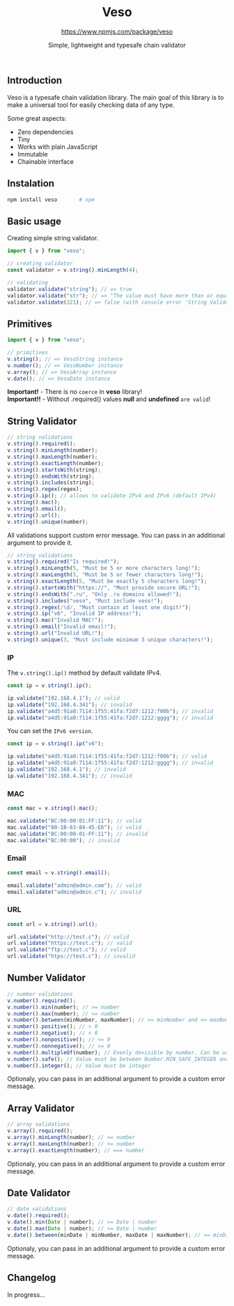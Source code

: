 <p align="center">
  <h1 align="center">
    Veso
  </h1>
  <p align="center">
    <a href="https://www.npmjs.com/package/veso">
      https://www.npmjs.com/package/veso
    </a>
    <p align="center">
      Simple, lightweight and typesafe chain validator
    </p>
  </p>
</p>
<br/>

## Introduction

Veso is a typesafe chain validation library. The main goal of this library is to make a universal tool for easily checking data of any type.

Some great aspects:

- Zero dependencies
- Tiny
- Works with plain JavaScript
- Immutable
- Chainable interface

## Instalation

```sh
npm install veso       # npm
```

## Basic usage

Creating simple string validator.

```ts
import { v } from "veso";

// creating validator
const validator = v.string().minLength(4);

// validating
validator.validate("string"); // => true
validator.validate("str"); // => "The value must have more than or equal to 4 characters!"
validator.validate(321); // => false (with console error 'String Validator: Type of the value must be valid! Current type: number')
```

## Primitives

```ts
import { v } from "veso";

// primitives
v.string(); // => VesoString instance
v.number(); // => VesoNumber instance
v.array(); // => VesoArray instance
v.date(); // => VesoDate instance
```

**Important!** - There is no `coerce` in **veso** library!
</br>
**Important!!** - Without .required() values **null** and **undefined** `are valid`!

## String Validator

```ts
// string validations
v.string().required();
v.string().minLength(number);
v.string().maxLength(number);
v.string().exactLength(number);
v.string().startsWith(string);
v.string().endsWith(string);
v.string().includes(string);
v.string().regex(regex);
v.string().ip(); // allows to validate IPv4 and IPv6 (default IPv4)
v.string().mac();
v.string().email();
v.string().url();
v.string().unique(number);
```

All validations support custom error message. You can pass in an additional argument to provide it.

```ts
// string validations
v.string().required("Is required!");
v.string().minLength(5, "Must be 5 or more characters long!");
v.string().maxLength(5, "Must be 5 or fewer characters long!");
v.string().exactLength(5, "Must be exactly 5 characters long!");
v.string().startsWith("https://", "Must provide secure URL!");
v.string().endsWith(".ru", "Only .ru domains allowed!");
v.string().includes("veso", "Must include veso!");
v.string().regex(/\d/, "Must contain at least one digit!");
v.string().ip("v6", "Invalid IP address!");
v.string().mac("Invalid MAC!");
v.string().email("Invalid email!");
v.string().url("Invalid URL!");
v.string().unique(3, "Must include minimum 3 unique characters!");
```

### IP

The `v.string().ip()` method by default validate IPv4.

```ts
const ip = v.string().ip();

ip.validate("192.168.4.1"); // valid
ip.validate("192.168.4.341"); // invalid
ip.validate("a4d5:91a0:7114:1f55:41fa:f2d7:1212:f00b"); // invalid
ip.validate("a4d5:91a0:7114:1f55:41fa:f2d7:1212:gggg"); // invalid
```

You can set the `IPv6 version`.

```ts
const ip = v.string().ip("v6");

ip.validate("a4d5:91a0:7114:1f55:41fa:f2d7:1212:f00b"); // valid
ip.validate("a4d5:91a0:7114:1f55:41fa:f2d7:1212:gggg"); // invalid
ip.validate("192.168.4.1"); // invalid
ip.validate("192.168.4.341"); // invalid
```

### MAC

```ts
const mac = v.string().mac();

mac.validate("BC:00:00:01:FF:11"); // valid
mac.validate("00-1B-63-84-45-E6"); // valid
mac.validate("BC:00:00-01-FF:11"); // invalid
mac.validate("BC:00:00"); // invalid
```

### Email

```ts
const email = v.string().email();

email.validate("admin@admin.com"); // valid
email.validate("admin@admin.c"); // invalid
```

### URL

```ts
const url = v.string().url();

url.validate("http://test.c"); // valid
url.validate("https://test.c"); // valid
url.validate("ftp://test.c"); // valid
url.validate("htps://test.c"); // invalid
```

## Number Validator

```ts
// number validations
v.number().required();
v.number().min(number); // >= number
v.number().max(number); // <= number
v.number().between(minNumber, maxNumber); // >= minNumber and <= maxNumber
v.number().positive(); // > 0
v.number().negative(); // < 0
v.number().nonpositive(); // <= 0
v.number().nonnegative(); // >= 0
v.number().multipleOf(number); // Evenly devisible by number. Can be used as "step"
v.number().safe(); // Value must be between Number.MIN_SAFE_INTEGER and Number.MAX_SAFE_INTEGER
v.number().integer(); // Value must be integer
```

Optionaly, you can pass in an additional argument to provide a custom error message.

## Array Validator

```ts
// array validations
v.array().required();
v.array().minLength(number); // >= number
v.array().maxLength(number); // <= number
v.array().exactLength(number); // === number
```

Optionaly, you can pass in an additional argument to provide a custom error message.

## Date Validator

```ts
// date validations
v.date().required();
v.date().min(Date | number); // >= Date | number
v.date().max(Date | number); // <= Date | number
v.date().between(minDate | minNumber, maxDate | maxNumber); // >= minDate | minNumber and <= maxDate | maxNumber
```

Optionaly, you can pass in an additional argument to provide a custom error message.

## Changelog

In progress...
